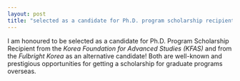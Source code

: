```yaml
---
layout: post
title: "selected as a candidate for Ph.D. program scholarship recipient"
---
```


I am honoured to be selected as a candidate for Ph.D. Program Scholarship Recipient from the _Korea Foundation for Advanced Studies (KFAS)_ and from the _Fulbright Korea_ as an alternative candidate! Both are well-known and prestigious opportunities for getting a scholarship for graduate programs overseas.
